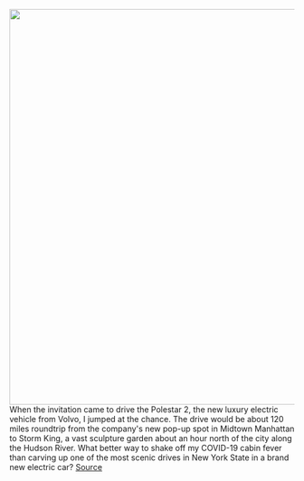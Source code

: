 <img src='https://cdn.vox-cdn.com/thumbor/Wd6JBla19wjSLoZlSFaJJ4HYstM=/0x0:2040x1360/1200x675/filters:focal(857x517:1183x843)/cdn.vox-cdn.com/uploads/chorus_image/image/67354769/ahawkins_200803_4114_0111.0.0.jpg' width='700px' /><br/>
When the invitation came to drive the Polestar 2, the new luxury electric vehicle from Volvo, I jumped at the chance. The drive would be about 120 miles roundtrip from the company's new pop-up spot in Midtown Manhattan to Storm King, a vast sculpture garden about an hour north of the city along the Hudson River. What better way to shake off my COVID-19 cabin fever than carving up one of the most scenic drives in New York State in a brand new electric car?
<a href='https://www.theverge.com/21365032/polestar-2-hands-on-first-drive-electric-android-automotive-photos-range'> Source <a/>